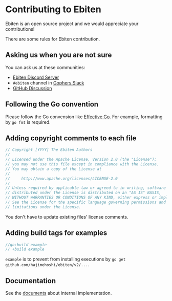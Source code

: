 # Contributing to Ebiten

Ebiten is an open source project and we would appreciate your contributions!

There are some rules for Ebiten contribution.

## Asking us when you are not sure

You can ask us at these communities:

 * [Ebiten Discord Server](https://discord.gg/3tVdM5H8cC)
 * `#ebiten` channel in [Gophers Slack](https://invite.slack.golangbridge.org/)
 * [GitHub Discussion](https://github.com/hajimehoshi/ebiten/discussions)

## Following the Go convention

Please follow the Go convension like [Effective Go](https://golang.org/doc/effective_go.html).
For example, formatting by `go fmt` is required.

## Adding copyright comments to each file

```go
// Copyright [YYYY] The Ebiten Authors
//
// Licensed under the Apache License, Version 2.0 (the "License");
// you may not use this file except in compliance with the License.
// You may obtain a copy of the License at
//
//     http://www.apache.org/licenses/LICENSE-2.0
//
// Unless required by applicable law or agreed to in writing, software
// distributed under the License is distributed on an "AS IS" BASIS,
// WITHOUT WARRANTIES OR CONDITIONS OF ANY KIND, either express or implied.
// See the License for the specific language governing permissions and
// limitations under the License.
```

You don't have to update existing files' license comments.

## Adding build tags for examples

```go
//go:build example
// +build example
```

`example` is to prevent from installing executions by `go get github.com/hajimehoshi/ebiten/v2/...`.

## Documentation

See the [documents](https://ebiten.org/documents/implementation.html) about internal implementation.
